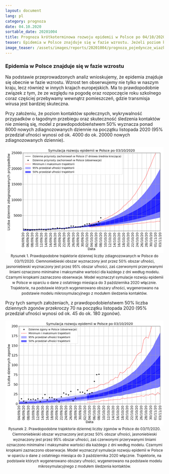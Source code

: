 ```yaml
---
layout: document
lang: pl
category: prognoza
date: 04.10.2020
sortable_date: 20201004
title: Prognoza krótkoterminowa rozwoju epidemii w Polsce po 04/10/2020
teaser: Epidemia w Polsce znajduje się w fazie wzrostu. Jeżeli poziom kontaktów społecznych, wykrywalność przypadków o łagodnym przebiegu oraz skuteczność śledzenia kontaktów nie ulegną zmianie, na początku listopada liczba dziennych nowych zdiagnozowanych przypadków wyniesie ponad 8000 z prawdopodobieństwem 50%, natomiast dzienna liczba zgonów - ponad 70.
image_teaser: /assets/images/reports/20201004/prognoza_pojedyncze_wiazki_03102020_backtracking_q0.6_pl_v8c_.png 
---
```


### Epidemia w Polsce znajduje się w fazie wzrostu

Na podstawie przeprowadzonych analiz wnioskujemy, że epidemia znajduje się obecnie w fazie wzrostu. Wzrost ten obserwujemy nie tylko w naszym kraju, lecz również w innych krajach europejskich. Ma to prawdopodobnie związek z tym, że ze względu na pogodę oraz rozpoczęcie roku szkolnego coraz częściej przebywamy wewnątrz pomieszczeń, gdzie transmisja wirusa jest bardziej skuteczna.

Przy założeniu, że poziom kontaktów społecznych, wykrywalność przypadków o łagodnym przebiegu oraz skuteczność śledzenia kontaktów nie zmienią się, model z prawdopodobieństwem 50% wyznacza ponad 8000 nowych zdiagnozowanych dziennie na początku listopada 2020 (95% przedział ufności wynosi od ok. 4000 do ok. 20000 nowych zdiagnozowanych dziennie).

<div style="text-align: center" class="row 90%">
    <span class="image fit">
    <img src="/assets/images/reports/20201004/prognoza_pojedyncze_wiazki_03102020_backtracking_q0.6_pl_v8c_.png" style="display: block; margin: 0 auto;"/>
    </span>
    <small>Rysunek 1. Prawdopodobne trajektorie dziennej liczby zdiagnozowanych w Polsce do 03/11/2020. Ciemnoniebieski obszar wyznaczony jest przez 50% obszar ufności, jasnoniebieski wyznaczony jest przez 95% obszar ufności, zaś czerwonymi przerywanymi liniami oznaczono minimalne i maksymalne wartości dla każdego z dni według modelu. Czarnymi kropkami zaznaczono obserwacje. Model wyznaczył symulacje rozwoju epidemii w Polsce w oparciu o dane z ostatniego miesiąca do 3 października 2020 włącznie. Trajektorie, na podstawie których wygenerowano obszary ufności, wygenerowano na podstawie modelu mikrosymulacyjnego z modułem śledzenia kontaktów.</small>
</div>

<p>Przy tych samych założeniach, z prawdopodobieństwem 50% liczba dziennych zgonów przekroczy 70 na początku listopada 2020 (95% przedział ufności wynosi od ok. 45 do ok. 180 zgonów).</p>

<div style="text-align: center" class="row 90%">
    <span class="image fit">
    <img src="/assets/images/reports/20201004/prognoza_pojedyncze_wiazki_03102020_backtracking_q0.6_pl_v8_deaths_c.png" style="display: block; margin: 0 auto;"/>
    </span>
    <small>Rysunek 2. Prawdopodobne trajektorie dziennej liczby zgonów w Polsce do 03/11/2020. Ciemnoniebieski obszar wyznaczony jest przez 50% obszar ufności, jasnoniebieski wyznaczony jest przez 95% obszar ufności, zaś czerwonymi przerywanymi liniami oznaczono minimalne i maksymalne wartości dla każdego z dni według modelu. Czarnymi kropkami zaznaczono obserwacje. Model wyznaczył symulacje rozwoju epidemii w Polsce w oparciu o dane z ostatniego miesiąca do 3 października 2020 włącznie. Trajektorie, na podstawie których wygenerowano obszary ufności, wygenerowano na podstawie modelu mikrosymulacyjnego z modułem śledzenia kontaktów.</small>
</div>